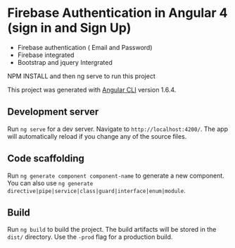 # Firebase Authentication in Angular 4 (sign in and Sign Up)

* Firebase authentication ( Email and Password)
* Firebase integrated
* Bootstrap and jquery Intergrated



 NPM INSTALL and then ng serve to run this project



This project was generated with [Angular CLI](https://github.com/angular/angular-cli) version 1.6.4.




## Development server

Run `ng serve` for a dev server. Navigate to `http://localhost:4200/`. The app will automatically reload if you change any of the source files.

## Code scaffolding

Run `ng generate component component-name` to generate a new component. You can also use `ng generate directive|pipe|service|class|guard|interface|enum|module`.

## Build

Run `ng build` to build the project. The build artifacts will be stored in the `dist/` directory. Use the `-prod` flag for a production build.


